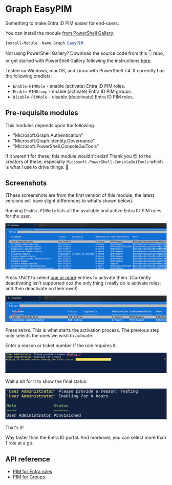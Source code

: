 # Graph EasyPIM
Something to make Entra ID PIM easier for end-users. 

You can install the module [from PowerShell Gallery](https://www.powershellgallery.com/packages/Graph.EasyPIM/). 

```powershell
Install-Module -Name Graph.EasyPIM
```

Not using PowerShell Gallery? Download the source code from this 👇 repo, or get started with PowerShell Gallery following the instructions [here](https://learn.microsoft.com/en-gb/powershell/gallery/getting-started?view=powershellget-3.x).

Tested on Windows, macOS, and Linux with PowerShell 7.4. It currently has the following cmdlets:

- `Enable-PIMRole` - enable (activate) Entra ID PIM roles.
- `Enable-PIMGroup` - enable (activate) Entra ID PIM groups.
- `Disable-PIMRole` - disable (deactivate) Entra ID PIM roles.

## Pre-requisite modules
This modules depends upon the following. 

- "Microsoft.Graph.Authentication"
- "Microsoft.Graph.Identity.Governance"
- "Microsoft.PowerShell.ConsoleGuiTools"

If it weren't for these, this module wouldn't exist! Thank you 😍 to the creators of these, especially `Microsoft.PowerShell.ConsoleGuiTools` which is what I use to drive things. 🙏

## Screenshots
(These screenshots are from the first version of this module; the latest versions will have slight differences to what's shown below).

Running `Enable-PIMRole` lists all the available and active Entra ID PIM roles for the user.

![image-20241006172734455](assets/image-20241006172734455.png)

Press `SPACE` to select <u>one or more</u> entries to activate them. (Currently deactivating isn't supported coz the only thing I really do is activate roles; and then deactivate on their own!)

![image-20241006172840346](assets/image-20241006172840346.png)

Press `ENTER`. This is what starts the activation process. The previous step only selects the ones we wish to activate.

Enter a reason or ticket number if the role requires it. 

![image-20241006173010679](assets/image-20241006173010679.png)

Wait a bit for it to show the final status. 

![image-20241006173033656](assets/image-20241006173033656.png)

That's it! 

Way faster than the Entra ID portal. And moreover, you can select more than 1 role at a go. 

## API reference
- [PIM for Entra roles](https://learn.microsoft.com/en-us/graph/api/resources/privilegedidentitymanagementv3-overview?view=graph-rest-1.0) 
- [PIM for Groups](https://learn.microsoft.com/en-us/graph/api/resources/privilegedidentitymanagement-for-groups-api-overview?view=graph-rest-1.0).